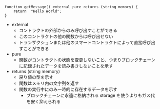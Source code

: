 ```
function getMessage() external pure returns (string memory) {
    return  "Hello World";
}
```

- external
  - コントラクトの外部からのみ呼び出すことができる
  - このコントラクトの他の関数からは呼び出せない
  - トランザクションまたは他のスマートコントラクトによって直接呼び出すことができる
- pure
  - 関数がコントラクトの状態を変更しないこと、つまりブロックチェーンに記録されたデータを読み書きしないことを示す
- returns (string memory)
  - 戻り値の型を示す
  - 関数はメモリ内の文字列を返す
  - 関数の実行中にのみ一時的に存在するデータを示す
    - ブロックチェーンに永遠に格納される storage を使うよりもガス代を安く抑えられる

